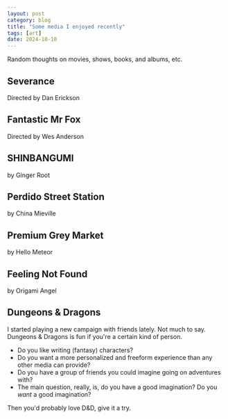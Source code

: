 ```yaml
---
layout: post
category: blog
title: "Some media I enjoyed recently"
tags: [art]
date: 2024-10-10
---
```

Random thoughts on movies, shows, books, and albums, etc.<!--more-->

## Severance
Directed by Dan Erickson

## Fantastic Mr Fox
Directed by Wes Anderson

## SHINBANGUMI
by Ginger Root

## Perdido Street Station
by China Mieville

## Premium Grey Market
by Hello Meteor

## Feeling Not Found
by Origami Angel

## Dungeons & Dragons

I started playing a new campaign with friends lately. Not much to say. Dungeons & Dragons is fun if you're a certain kind of person.

- Do you like writing (fantasy) characters?
- Do you want a more personalized and freeform experience than any other media can provide?
- Do you have a group of friends you could imagine going on adventures with?
- The main question, really, is, do you have a good imagination? Do you *want* a good imagination?

Then you'd probably love D&D, give it a try.